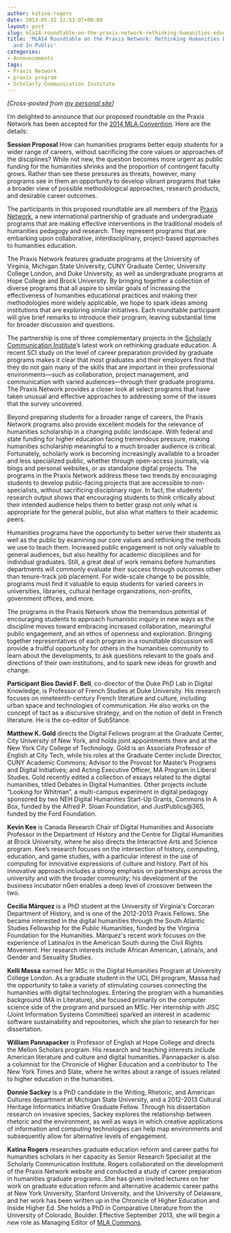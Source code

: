 ```yaml
---
author: katina-rogers
date: 2013-05-31 12:53:07+00:00
layout: post
slug: mla14-roundtable-on-the-praxis-network-rethinking-humanities-education-together-and-in-public
title: 'MLA14 Roundtable on the Praxis Network: Rethinking Humanities Education, Together
  and In Public'
categories:
- Announcements
tags:
- Praxis Network
- praxis program
- Scholarly Communication Institute
---
```


_[Cross-posted from [my personal site](http://wp.me/p2CaGd-iB)]_

I’m delighted to announce that our proposed roundtable on the Praxis Network has been accepted for the [2014 MLA Convention](http://www.mla.org/convention). Here are the details:

**Session Proposal**
How can humanities programs better equip students for a wider range of careers, without sacrificing the core values or approaches of the disciplines? While not new, the question becomes more urgent as public funding for the humanities shrinks and the proportion of contingent faculty grows. Rather than see these pressures as threats, however, many programs see in them an opportunity to develop vibrant programs that take a broader view of possible methodological approaches, research products, and desirable career outcomes.

The participants in this proposed roundtable are all members of the [Praxis Network](http://praxis-network.org/), a new international partnership of graduate and undergraduate programs that are making effective interventions in the traditional models of humanities pedagogy and research. They represent programs that are embarking upon collaborative, interdisciplinary, project-based approaches to humanities education.

The Praxis Network features graduate programs at the University of Virginia, Michigan State University, CUNY Graduate Center, University College London, and Duke University, as well as undergraduate programs at Hope College and Brock University. By bringing together a collection of diverse programs that all aspire to similar goals of increasing the effectiveness of humanities educational practices and making their methodologies more widely applicable, we hope to spark ideas among institutions that are exploring similar initiatives. Each roundtable participant will give brief remarks to introduce their program, leaving substantial time for broader discussion and questions.

The partnership is one of three complementary projects in the [Scholarly Communication Institute](http://uvasci.org/current-work/graduate-education/)’s latest work on rethinking graduate education. A recent SCI study on the level of career preparation provided by graduate programs makes it clear that most graduates and their employers find that they do not gain many of the skills that are important in their professional environments—such as collaboration, project management, and communication with varied audiences—through their graduate programs.  The Praxis Network provides a closer look at select programs that have taken unusual and effective approaches to addressing some of the issues that the survey uncovered.

Beyond preparing students for a broader range of careers, the Praxis Network programs also provide excellent models for the relevance of humanities scholarship in a changing public landscape. With federal and state funding for higher education facing tremendous pressure, making humanities scholarship meaningful to a much broader audience is critical. Fortunately, scholarly work is becoming increasingly available to a broader and less specialized public, whether through open-access journals, via blogs and personal websites, or as standalone digital projects. The programs in the Praxis Network address these two trends by encouraging students to develop public-facing projects that are accessible to non-specialists, without sacrificing disciplinary rigor. In fact, the students' research output shows that encouraging students to think critically about their intended audience helps them to better grasp not only what is appropriate for the general public, but also what matters to their academic peers.

Humanities programs have the opportunity to better serve their students as well as the public by examining our core values and rethinking the methods we use to teach them. Increased public engagement is not only valuable to general audiences, but also healthy for academic disciplines and for individual graduates. Still, a great deal of work remains before humanities departments will commonly evaluate their success through outcomes other than tenure-track job placement. For wide-scale change to be possible, programs must find it valuable to equip students for varied careers in universities, libraries, cultural heritage organizations, non-profits, government offices, and more.

The programs in the Praxis Network show the tremendous potential of encouraging students to approach humanistic inquiry in new ways as the discipline moves toward embracing increased collaboration, meaningful public engagement, and an ethos of openness and exploration. Bringing together representatives of each program in a roundtable discussion will provide a fruitful opportunity for others in the humanities community to learn about the developments, to ask questions relevant to the goals and directions of their own institutions, and to spark new ideas for growth and change.

**Participant Bios**
**David F. Bell**, co-director of the Duke PhD Lab in Digital Knowledge, is Professor of French Studies at Duke University. His research focuses on nineteenth-century French literature and culture, including urban space and technologies of communication. He also works on the concept of tact as a discursive strategy, and on the notion of debt in French literature. He is the co-editor of SubStance.

**Matthew K. Gold** directs the Digital Fellows program at the Graduate Center, City University of New York, and holds joint appointments there and at the New York City College of Technology. Gold is an Associate Professor of English at City Tech, while his roles at the Graduate Center include Director, CUNY Academic Commons; Advisor to the Provost for Master’s Programs and Digital Initiatives; and Acting Executive Officer, MA Program in Liberal Studies. Gold recently edited a collection of essays related to the digital humanities, titled Debates in Digital Humanities. Other projects include “Looking for Whitman”, a multi-campus experiment in digital pedagogy sponsored by two NEH Digital Humanities Start-Up Grants, Commons In A Box, funded by the Alfred P. Sloan Foundation, and JustPublics@365, funded by the Ford Foundation.

**Kevin Kee** is Canada Research Chair of Digital Humanities and Associate Professor in the Department of History and the Centre for Digital Humanities at Brock University, where he also directs the Interactive Arts and Science program. Kee’s research focuses on the intersection of history, computing, education, and game studies, with a particular interest in the use of computing for innovative expressions of culture and history. Part of his innovative approach includes a strong emphasis on partnerships across the university and with the broader community; his development of the business incubator nGen enables a deep level of crossover between the two.

**Cecilia Márquez** is a PhD student at the University of Virginia's Corcoran Department of History, and is one of the 2012-2013 Praxis Fellows. She became interested in the digital humanities through the South Atlantic Studies Fellowship for the Public Humanities, funded by the Virginia Foundation for the Humanities.  Márquez's recent work focuses on the experience of Latina/os in the American South during the Civil Rights Movement.  Her research interests include African American, Latina/o, and Gender and Sexuality Studies.

**Kelli Massa** earned her MSc in the Digital Humanities Program at University College London. As a graduate student in the UCL DH program, Massa had the opportunity to take a variety of stimulating courses connecting the humanities with digital technologies. Entering the program with a humanities background (MA in Literature), she focused primarily on the computer science side of the program and pursued an MSc. Her internship with JISC (Joint Information Systems Committee) sparked an interest in academic software sustainability and repositories, which she plan to research for her dissertation.

**William Pannapacker** is Professor of English at Hope College and directs the Mellon Scholars program. His research and teaching interests include American literature and culture and digital humanities. Pannapacker is also a columnist for the Chronicle of Higher Education and a contributor to The New York Times and Slate, where he writes about a range of issues related to higher education in the humanities.

**Donnie Sackey** is a PhD candidate in the Writing, Rhetoric, and American Cultures department at Michigan State University, and a 2012-2013 Cultural Heritage Informatics Initiative Graduate Fellow. Through his dissertation research on invasive species, Sackey explores the relationship between rhetoric and the environment, as well as ways in which creative applications of information and computing technologies can help map environments and subsequently allow for alternative levels of engagement.

**Katina Rogers** researches graduate education reform and career paths for humanities scholars in her capacity as Senior Research Specialist at the Scholarly Communication Institute. Rogers collaborated on the development of the Praxis Network website and conducted a study of career preparation in humanities graduate programs. She has given invited lectures on her work on graduate education reform and alternative academic career paths at New York University, Stanford University, and the University of Delaware, and her work has been written up in the Chronicle of Higher Education and Inside Higher Ed. She holds a PhD in Comparative Literature from the University of Colorado, Boulder. Effective September 2013, she will begin a new role as Managing Editor of [MLA Commons](http://commons.mla.org/).
